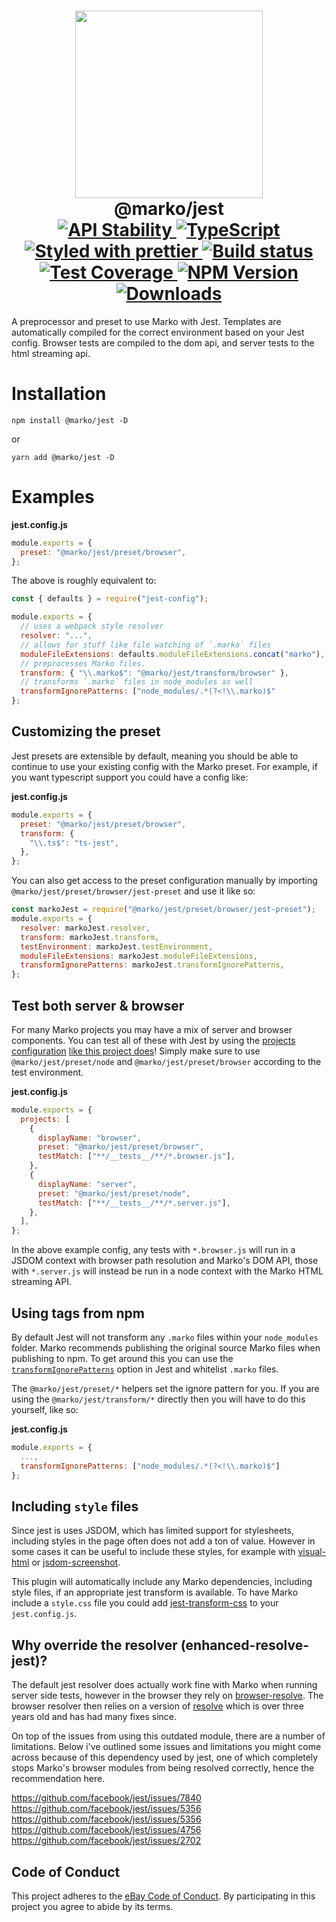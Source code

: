 <h1 align="center">
  <!-- Logo -->
  <img width="300" src="https://user-images.githubusercontent.com/1958812/60372848-03980180-99b3-11e9-87c2-0fa76c8b6ff4.png"/>
  <br/>
  @marko/jest
	<br/>

  <!-- Stability -->
  <a href="https://nodejs.org/api/documentation.html#documentation_stability_index">
    <img src="https://img.shields.io/badge/stability-stable-brightgreen.svg" alt="API Stability"/>
  </a>
  <!-- Language -->
  <a href="http://typescriptlang.org">
    <img src="https://img.shields.io/badge/%3C%2F%3E-typescript-blue.svg" alt="TypeScript"/>
  </a>
  <!-- Format -->
  <a href="https://github.com/prettier/prettier">
    <img src="https://img.shields.io/badge/styled_with-prettier-ff69b4.svg" alt="Styled with prettier"/>
  </a>
  <!-- CI -->
  <a href="https://travis-ci.org/marko-js/jest">
  <img src="https://img.shields.io/travis/marko-js/jest.svg" alt="Build status"/>
  </a>
  <!-- Coverage -->
  <a href="https://codecov.io/gh/marko-js/jest">
    <img src="https://codecov.io/gh/marko-js/jest/branch/master/graph/badge.svg?token=0WMSNt10pv" alt="Test Coverage"/>
  </a>
  <!-- NPM Version -->
  <a href="https://npmjs.org/package/@marko/jest">
    <img src="https://img.shields.io/npm/v/@marko/jest.svg" alt="NPM Version"/>
  </a>
  <!-- Downloads -->
  <a href="https://npmjs.org/package/@marko/jest">
    <img src="https://img.shields.io/npm/dm/@marko/jest.svg" alt="Downloads"/>
  </a>
</h1>

A preprocessor and preset to use Marko with Jest.
Templates are automatically compiled for the correct environment based on your Jest config. Browser tests are compiled to the dom api, and server tests to the html streaming api.

# Installation

```console
npm install @marko/jest -D
```

or

```console
yarn add @marko/jest -D
```

# Examples

**jest.config.js**

```javascript
module.exports = {
  preset: "@marko/jest/preset/browser",
};
```

The above is roughly equivalent to:

```javascript
const { defaults } = require("jest-config");

module.exports = {
  // uses a webpack style resolver
  resolver: "...",
  // allows for stuff like file watching of `.marko` files
  moduleFileExtensions: defaults.moduleFileExtensions.concat("marko"),
  // preprocesses Marko files.
  transform: { "\\.marko$": "@marko/jest/transform/browser" },
  // transforms `.marko` files in node_modules as well
  transformIgnorePatterns: ["node_modules/.*(?<!\\.marko)$"
};
```

## Customizing the preset

Jest presets are extensible by default, meaning you should be able to continue to use your existing config with the Marko preset. For example, if you want typescript support you could have a config like:

**jest.config.js**

```javascript
module.exports = {
  preset: "@marko/jest/preset/browser",
  transform: {
    "\\.ts$": "ts-jest",
  },
};
```

You can also get access to the preset configuration manually by importing `@marko/jest/preset/browser/jest-preset` and use it like so:

```javascript
const markoJest = require("@marko/jest/preset/browser/jest-preset");
module.exports = {
  resolver: markoJest.resolver,
  transform: markoJest.transform,
  testEnvironment: markoJest.testEnvironment,
  moduleFileExtensions: markoJest.moduleFileExtensions,
  transformIgnorePatterns: markoJest.transformIgnorePatterns,
};
```

## Test both server & browser

For many Marko projects you may have a mix of server and browser components. You can test all of these with Jest by using the [projects configuration](https://jestjs.io/docs/en/configuration#projects-array-string-projectconfig) [like this project does](./blob/master/jest.config.js)! Simply make sure to use `@marko/jest/preset/node` and `@marko/jest/preset/browser` according to the test environment.

**jest.config.js**

```javascript
module.exports = {
  projects: [
    {
      displayName: "browser",
      preset: "@marko/jest/preset/browser",
      testMatch: ["**/__tests__/**/*.browser.js"],
    },
    {
      displayName: "server",
      preset: "@marko/jest/preset/node",
      testMatch: ["**/__tests__/**/*.server.js"],
    },
  ],
};
```

In the above example config, any tests with `*.browser.js` will run in a JSDOM context with browser path resolution and Marko's DOM API, those with `*.server.js` will instead be run in a node context with the Marko HTML streaming API.

## Using tags from npm

By default Jest will not transform any `.marko` files within your `node_modules` folder. Marko recommends publishing the original source Marko files when publishing to npm. To get around this you can use the [`transformIgnorePatterns`](https://jestjs.io/docs/en/tutorial-react-native#transformignorepatterns-customization) option in Jest and whitelist `.marko` files.

The `@marko/jest/preset/*` helpers set the ignore pattern for you. If you are using the `@marko/jest/transform/*` directly then you will have to do this yourself, like so:

**jest.config.js**

```javascript
module.exports = {
  ...,
  transformIgnorePatterns: ["node_modules/.*(?<!\\.marko)$"]
};
```

## Including `style` files

Since jest is uses JSDOM, which has limited support for stylesheets, including styles in the page often does not add a ton of value. However in some cases it can be useful to include these styles, for example with [visual-html](https://github.com/ebay/visual-html) or [jsdom-screenshot](https://github.com/dferber90/jsdom-screenshot).

This plugin will automatically include any Marko dependencies, including style files, if an appropriate jest transform is available.
To have Marko include a `style.css` file you could add [jest-transform-css](https://github.com/dferber90/jest-transform-css) to your `jest.config.js`.

## Why override the resolver (enhanced-resolve-jest)?

The default jest resolver does actually work fine with Marko when running server side tests, however in the browser they rely on [browser-resolve](https://github.com/shtylman/node-browser-resolve#readme). The browser resolver then relies on a version of [resolve](https://github.com/browserify/resolve) which is over three years old and has had many fixes since.

On top of the issues from using this outdated module, there are a number of limitations. Below i've outlined some issues and limitations you might come across because of this dependency used by jest, one of which completely stops Marko's browser modules from being resolved correctly, hence the recommendation here.

https://github.com/facebook/jest/issues/7840
https://github.com/facebook/jest/issues/5356
https://github.com/facebook/jest/issues/5356
https://github.com/facebook/jest/issues/4756
https://github.com/facebook/jest/issues/2702

## Code of Conduct

This project adheres to the [eBay Code of Conduct](./.github/CODE_OF_CONDUCT.md). By participating in this project you agree to abide by its terms.
